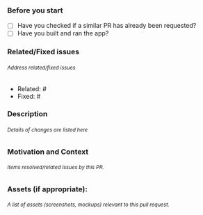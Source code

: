 <!-- 
🚨🚨🚨🚨🚨🚨🚨🚨🚨🚨🚨🚨🚨🚨🚨🚨🚨🚨🚨🚨🚨
I ACKNOWLEDGE THE FOLLOWING BEFORE PROCEEDING:
My Pull Request follows the contributing guidlines, available at
https://github.com/fluenthub-community/FluentHub/blob/main/.github/CONTRIBUTING.md
-->

### Before you start
<!-- Put an 'x' in the brackets to tick -->
- [ ] Have you checked if a similar PR has already been requested? 
- [ ] Have you built and ran the app?

### Related/Fixed issues
###### <sup>Address related/fixed issues</sup>
<!-- with this format: #issueid-->
- Related: #
- Fixed: #

### Description
###### <sup>Details of changes are listed here</sup>



### Motivation and Context
###### <sup>Items resolved/related issues by this PR.</sup>



### Assets (if appropriate):
###### <sup>A list of assets (screenshots, mockups) relevant to this pull request.</sup>

